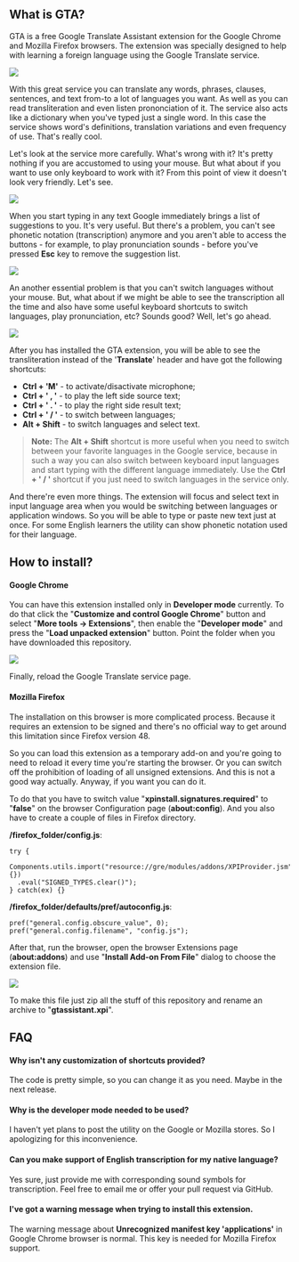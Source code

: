 ## What is GTA?

GTA is a free Google Translate Assistant extension for the Google Chrome and 
Mozilla Firefox browsers. The extension was specially designed to help with 
learning a foreign language using the Google Translate service. 

![](./info/gta.01.png)

With this great service you can translate any words, phrases, clauses, 
sentences, and text from-to a lot of languages you want. As well as you can 
read transliteration and even listen prononciation of it. The service also acts 
like a dictionary when you've typed just a single word. In this case the service 
shows word's definitions, translation variations and even frequency of use. 
That's really cool. 

Let's look at the service more carefully. What's wrong with it? It's pretty 
nothing if you are accustomed to using your mouse. But what about if you want to 
use only keyboard to work with it? From this point of view it doesn't look very 
friendly. Let's see. 

![](./info/gta.02.png)

When you start typing in any text Google immediately brings a list of suggestions 
to you. It's very useful. But there's a problem, you can't see phonetic notation 
(transcription) anymore and you aren't able to access the buttons - for example, 
to play pronunciation sounds - before you've pressed __Esc__ key to remove the 
suggestion list.

![](./info/gta.03.png)

An another essential problem is that you can't switch languages without your 
mouse. But, what about if we might be able to see the transcription all the time 
and also have some useful keyboard shortcuts to switch languages, play 
pronunciation, etc? Sounds good? Well, let's go ahead.

![](./info/gta.04.png)

After you has installed the GTA extension, you will be able to see the 
transliteration instead of the '__Translate__' header and have got the following 
shortcuts:

* **Ctrl + 'M'** - to activate/disactivate microphone;
* **Ctrl + ' , '** - to play the left side source text;
* **Ctrl + ' . '** - to play the right side result text;
* **Ctrl + ' / '** - to switch between languages;
* **Alt + Shift** - to switch languages and select text.

> **Note:** The **Alt + Shift** shortcut is more useful when you need to switch 
between your favorite languages in the Google service, because in such a way 
you can also switch between keyboard input languages and start typing with the 
different language immediately. Use the **Ctrl + ' / '** shortcut if you just 
need to switch languages in the service only.

And there're even more things. The extension will focus and select text in input 
language area when you would be switching between languages or application windows. 
So you will be able to type or paste new text just at once. For some English 
learners the utility can show phonetic notation used for their language. 


## How to install?

#### Google Chrome

You can have this extension installed only in **Developer mode** currently. 
To do that click the "__Customize and control Google Chrome__" button and select 
"__More tools -> Extensions__", then enable the "__Developer mode__" and 
press the "__Load unpacked extension__" button. Point the folder when you have 
downloaded this repository.

![](./info/gta.05.png)

Finally, reload the Google Translate service page.

#### Mozilla Firefox

The installation on this browser is more complicated process. Because it requires 
an extension to be signed and there's no official way to get around this limitation 
since Firefox version 48.

So you can load this extension as a temporary add-on and you're going to need to 
reload it every time you're starting the browser. Or you can switch off the 
prohibition of loading of all unsigned extensions. And this is not a good way 
actually. Anyway, if you want you can do it.

To do that you have to switch value "__xpinstall.signatures.required__" to 
"__false__" on the browser Configuration page (__about:config__). And you also 
have to create a couple of files in Firefox directory. 

__/firefox_folder/config.js__:

```
try {
  Components.utils.import("resource://gre/modules/addons/XPIProvider.jsm", {})
  .eval("SIGNED_TYPES.clear()");
} catch(ex) {}
```

__/firefox_folder/defaults/pref/autoconfig.js__:

```
pref("general.config.obscure_value", 0);
pref("general.config.filename", "config.js");
```

After that, run the browser, open the browser Extensions page (__about:addons__) 
and use "__Install Add-on From File__" dialog to choose the extension file. 

![](./info/gta.06.png)

To make this file just zip all the stuff of this repository and rename an archive 
to "__gtassistant.xpi__". 

## FAQ

#### Why isn't any customization of shortcuts provided?

The code is pretty simple, so you can change it as you need. Maybe in the next 
release.

#### Why is the developer mode needed to be used?

I haven't yet plans to post the utility on the Google or Mozilla stores. So I 
apologizing for this inconvenience.

#### Can you make support of English transcription for my native language?

Yes sure, just provide me with corresponding sound symbols for transcription. 
Feel free to email me or offer your pull request via GitHub. 

#### I've got a warning message when trying to install this extension.

The warning message about __Unrecognized manifest key 'applications'__ in 
Google Chrome browser is normal. This key is needed for Mozilla Firefox support.
